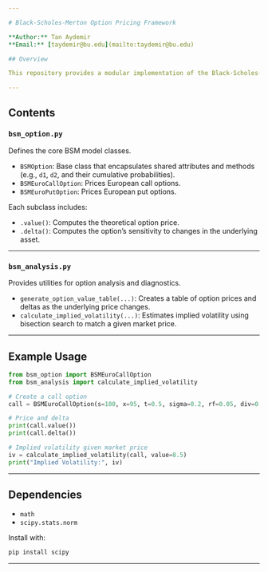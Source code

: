 ```yaml
---

# Black-Scholes-Merton Option Pricing Framework

**Author:** Tan Aydemir
**Email:** [taydemir@bu.edu](mailto:taydemir@bu.edu)

## Overview

This repository provides a modular implementation of the Black-Scholes-Merton (BSM) model for pricing European options. It supports pricing of vanilla call and put options, computing option deltas, generating sensitivity tables, and estimating implied volatility via numerical methods.

---
```


## Contents

### `bsm_option.py`

Defines the core BSM model classes.

* `BSMOption`: Base class that encapsulates shared attributes and methods (e.g., `d1`, `d2`, and their cumulative probabilities).
* `BSMEuroCallOption`: Prices European call options.
* `BSMEuroPutOption`: Prices European put options.

Each subclass includes:

* `.value()`: Computes the theoretical option price.
* `.delta()`: Computes the option’s sensitivity to changes in the underlying asset.

---

### `bsm_analysis.py`

Provides utilities for option analysis and diagnostics.

* `generate_option_value_table(...)`: Creates a table of option prices and deltas as the underlying price changes.
* `calculate_implied_volatility(...)`: Estimates implied volatility using bisection search to match a given market price.

---

## Example Usage

```python
from bsm_option import BSMEuroCallOption
from bsm_analysis import calculate_implied_volatility

# Create a call option
call = BSMEuroCallOption(s=100, x=95, t=0.5, sigma=0.2, rf=0.05, div=0.01)

# Price and delta
print(call.value())
print(call.delta())

# Implied volatility given market price
iv = calculate_implied_volatility(call, value=8.5)
print("Implied Volatility:", iv)
```

---

## Dependencies

* `math`
* `scipy.stats.norm`

Install with:

```bash
pip install scipy
```

---

